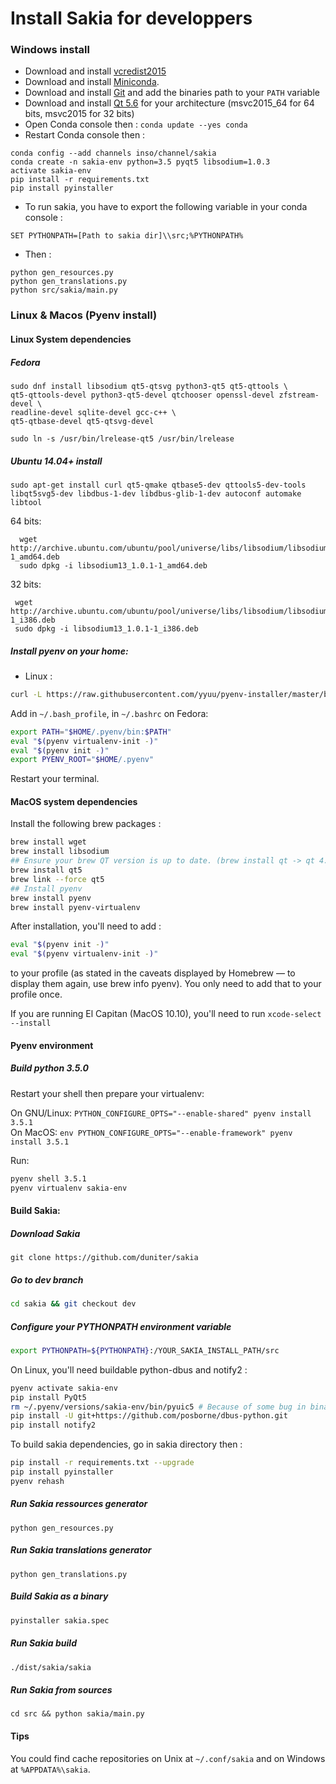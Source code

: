 # Install Sakia for developpers
### Windows install

 * Download and install [vcredist2015](https://www.microsoft.com/fr-FR/download/details.aspx?id=48145)
 * Download and install [Miniconda](http://conda.pydata.org/miniconda.html).
 * Download and install [Git](https://git-scm.com/) and add the binaries path to your `PATH` variable
 * Download and install [Qt 5.6](http://download.qt.io/development_releases/qt/5.6/) for your architecture (msvc2015_64 for 64 bits, msvc2015 for 32 bits)
 * Open Conda console then : `conda update --yes conda`
 * Restart Conda console then : 

```
conda config --add channels inso/channel/sakia
conda create -n sakia-env python=3.5 pyqt5 libsodium=1.0.3
activate sakia-env
pip install -r requirements.txt
pip install pyinstaller
```
 * To run sakia, you have to export the following variable in your conda console : 

```
SET PYTHONPATH=[Path to sakia dir]\\src;%PYTHONPATH%
```

 * Then : 
```batch
python gen_resources.py 
python gen_translations.py
python src/sakia/main.py
```

### Linux & Macos (Pyenv install)
#### Linux System dependencies
##### Fedora
    sudo dnf install libsodium qt5-qtsvg python3-qt5 qt5-qttools \
    qt5-qttools-devel python3-qt5-devel qtchooser openssl-devel zfstream-devel \
    readline-devel sqlite-devel gcc-c++ \
    qt5-qtbase-devel qt5-qtsvg-devel

    sudo ln -s /usr/bin/lrelease-qt5 /usr/bin/lrelease

##### Ubuntu 14.04+ install

    sudo apt-get install curl qt5-qmake qtbase5-dev qttools5-dev-tools libqt5svg5-dev libdbus-1-dev libdbus-glib-1-dev autoconf automake libtool

64 bits:

      wget http://archive.ubuntu.com/ubuntu/pool/universe/libs/libsodium/libsodium13_1.0.1-1_amd64.deb
      sudo dpkg -i libsodium13_1.0.1-1_amd64.deb

32 bits:

     wget http://archive.ubuntu.com/ubuntu/pool/universe/libs/libsodium/libsodium13_1.0.1-1_i386.deb
     sudo dpkg -i libsodium13_1.0.1-1_i386.deb

##### Install pyenv on your home:

* Linux : 
```bash
curl -L https://raw.githubusercontent.com/yyuu/pyenv-installer/master/bin/pyenv-installer | bash
```

Add in `~/.bash_profile`, in `~/.bashrc` on Fedora:
```bash
export PATH="$HOME/.pyenv/bin:$PATH"
eval "$(pyenv virtualenv-init -)"
eval "$(pyenv init -)"
export PYENV_ROOT="$HOME/.pyenv"
```
Restart your terminal.


#### MacOS system dependencies

Install the following brew packages : 
```bash
brew install wget
brew install libsodium
## Ensure your brew QT version is up to date. (brew install qt -> qt 4.8)
brew install qt5
brew link --force qt5
## Install pyenv
brew install pyenv
brew install pyenv-virtualenv
```

After installation, you'll need to add :  
```bash
eval "$(pyenv init -)"
eval "$(pyenv virtualenv-init -)"
```
to your profile (as stated in the caveats displayed by Homebrew — to display them again, use brew info pyenv). You only need to add that to your profile once.

If you are running El Capitan (MacOS 10.10), you'll need to run `xcode-select --install`

#### Pyenv environment 

##### Build python 3.5.0
Restart your shell then prepare your virtualenv: 

On GNU/Linux: `PYTHON_CONFIGURE_OPTS="--enable-shared" pyenv install 3.5.1`  
On MacOS: `env PYTHON_CONFIGURE_OPTS="--enable-framework" pyenv install 3.5.1`

Run:
```bash
pyenv shell 3.5.1
pyenv virtualenv sakia-env
```

#### Build Sakia: 

##### Download Sakia

    git clone https://github.com/duniter/sakia

##### Go to dev branch
```bash
cd sakia && git checkout dev
```

##### Configure your PYTHONPATH environment variable
```bash
export PYTHONPATH=${PYTHONPATH}:/YOUR_SAKIA_INSTALL_PATH/src
```

On Linux, you'll need buildable python-dbus and notify2 :  
```bash
pyenv activate sakia-env
pip install PyQt5
rm ~/.pyenv/versions/sakia-env/bin/pyuic5 # Because of some bug in binary packages we need to remove this
pip install -U git+https://github.com/posborne/dbus-python.git
pip install notify2
```

To build sakia dependencies, go in sakia directory then : 
```bash
pip install -r requirements.txt --upgrade
pip install pyinstaller
pyenv rehash
```

##### Run Sakia ressources generator

    python gen_resources.py 

##### Run Sakia translations generator

    python gen_translations.py

##### Build Sakia as a binary
```sh
pyinstaller sakia.spec
```

##### Run Sakia build
```sh
./dist/sakia/sakia
```

##### Run Sakia from sources

    cd src && python sakia/main.py


#### Tips
You could find cache repositories on Unix at `~/.conf/sakia` and on Windows at `%APPDATA%\sakia`.

